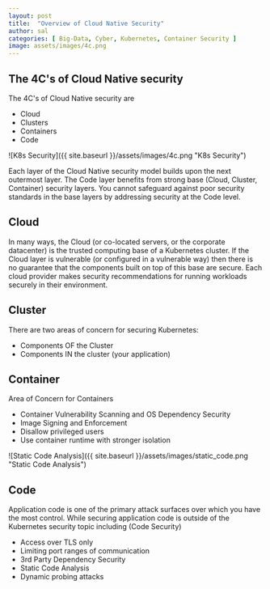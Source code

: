 ```yaml
---
layout: post
title:  "Overview of Cloud Native Security"
author: sal
categories: [ Big-Data, Cyber, Kubernetes, Container Security ]
image: assets/images/4c.png
---
```

## The 4C's of Cloud Native security 
The 4C's of Cloud Native security are 
- Cloud
- Clusters
- Containers
- Code

![K8s Security]({{ site.baseurl }}/assets/images/4c.png "K8s Security")

Each layer of the Cloud Native security model builds upon the next outermost layer. The Code layer benefits from strong base (Cloud, Cluster, Container) security layers. You cannot safeguard against poor security standards in the base layers by addressing security at the Code level.

## Cloud
In many ways, the Cloud (or co-located servers, or the corporate datacenter) is the trusted computing base of a Kubernetes cluster. If the Cloud layer is vulnerable (or configured in a vulnerable way) then there is no guarantee that the components built on top of this base are secure. Each cloud provider makes security recommendations for running workloads securely in their environment.

## Cluster
There are two areas of concern for securing Kubernetes:

- Components OF the Cluster
- Components IN the cluster (your application)

## Container
Area of Concern for Containers
- Container Vulnerability Scanning and OS Dependency Security
- Image Signing and Enforcement
- Disallow privileged users	
- Use container runtime with stronger isolation

![Static Code Analysis]({{ site.baseurl }}/assets/images/static_code.png "Static Code Analysis")

## Code
Application code is one of the primary attack surfaces over which you have the most control. While securing application code is outside of the Kubernetes security topic including (Code Security)
- Access over TLS only
- Limiting port ranges of communication
- 3rd Party Dependency Security
- Static Code Analysis
- Dynamic probing attacks




